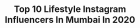---
title: Top 10 Lifestyle Instagram Influencers In Mumbai In 2020
description: >-
  Find top lifestyle Instagram influencers in Mumbai in 2020. Most popular hashtags: #mumbai #fashion #influencer #fashionblogger.
platform: Instagram
profiles:
  - username: "epicsum"
    fullname: >-
      Yummy Tummy (Foodies)
    location: "India"
    followers: 6714
    engagement: 681
    commentsToLikes: 0.037900
    id: ck5zsp1lvyx2x0i143jzt8aw0
    verified: false
    hashtags: "#pancake, #mutualfund, #udaipurdiaries, #tagmangoshoutout"
  - username: "pradyavi"
    fullname: >-
      AVINASH  SHARMA
    location: "India"
    followers: 3268
    engagement: 1912
    commentsToLikes: 0.049537
    id: ck15u2t7gl5bh0i19tn1n0bem
    verified: false
    hashtags: "#rampmodel, #profile, #modelslife, #menfashionreview"
  - username: "hungrychokro_escapades"
    fullname: >-
      Aaftab Poonawala
    location: "India"
    followers: 34213
    engagement: 175
    commentsToLikes: 0.008697
    id: ck601r9u9g0wg0i14s48v8uiv
    verified: false
    hashtags: "#nycfoodie, #tajmahal, #sydneyfood, #instafood"
  - username: "mansivanage"
    fullname: >-
      thevoguetraveller
    location: "India"
    followers: 11291
    engagement: 776
    commentsToLikes: 0.064035
    id: ck5pwiycon14p0i11owyw5fmg
    verified: false
    hashtags: "#hairstylist, #tiktokindia, #photos, #fashionblogger"
  - username: "radhicadhuriofficial"
    fullname: >-
      Radhica Dhuri
    location: "India"
    followers: 40712
    engagement: 315
    commentsToLikes: 0.047111
    id: ck13ats8ls5aa0i19ceo04daq
    verified: false
    hashtags: "#sundaypost, #weddingfashion, #sunday, #chunkynecklace"
  - username: "vikas_gujar"
    fullname: >-
      vikas🃏
    location: "India"
    followers: 4645
    engagement: 1369
    commentsToLikes: 0.098587
    id: ck5hqbkcxsu2f0i113uev47kn
    verified: false
    hashtags: "#vansoldskool, #streetstyleindia, #mensaccesories, #vansmurah"
  - username: "itsmonishamehta"
    fullname: >-
      Monisha Mehta | Influencer
    location: "India"
    followers: 69207
    engagement: 140
    commentsToLikes: 0.061829
    id: ck6u1blnjkrmt0j714tkwlbnj
    verified: false
    hashtags: "#valentinesday2020, #dreamhome, #essentials, #getyourqueston"
  - username: "khansufiyan90"
    fullname: >-
       PATHAN 🔥
    location: "India"
    followers: 35067
    engagement: 520
    commentsToLikes: 0.020675
    id: ck8tb0sdttvuu0j78ve4la1rm
    verified: false
    hashtags: "#comedyindia, #noaprilfool, #staysafe, #tiktokindia"
  - username: "rahul_vangani"
    fullname: >-
      Rahul Vangani
    location: "India"
    followers: 34568
    engagement: 408
    commentsToLikes: 0.013437
    id: ck13c43aayirv0i19ucm31qat
    verified: false
    hashtags: "#shotoniphone, #switzerland, #indonesia, #heatercentral"
  - username: "madhavisameer24"
    fullname: >-
      Madhavi & Sameer Shetty
    location: "India"
    followers: 38913
    engagement: 263
    commentsToLikes: 0.004383
    id: ck1353mpuzj7q0i19jijyojv1
    verified: false
    hashtags: "#freedom, #breakfast, #workfromhomelife, #mumbaists"
---